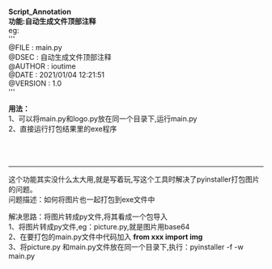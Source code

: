 **Script_Annotation**<br>
**功能:自动生成文件顶部注释**<br>
     eg:<br>'''<br>
        @FILE    :   main.py<br>
        @DSEC    :   自动生成文件顶部注释<br>
        @AUTHOR  :   ioutime<br>
        @DATE    :   2021/01/04  12:21:51<br>
        @VERSION :   1.0<br>
        '''<br>


**用法：** <br>
    1、可以将main.py和logo.py放在同一个目录下,运行main.py<br>
    2、直接运行打包结果里的exe程序<br>
<br>
<br>
<br>
***

这个功能其实没什么太大用,就是写着玩,写这个工具时解决了pyinstaller打包图片的问题。<br>
问题描述：如何将图片也一起打包到exe文件中<br>

解决思路：将图片转成py文件,将其看成一个包导入<br>
    1、将图片转成py文件,eg：picture.py,就是图片用base64<br>
    2、在要打包的main.py文件中代码加入 **from xxx import img**<br>
    3、将picture.py 和main.py文件放在同一个目录下,执行：pyinstaller -f -w main.py
